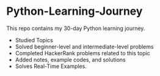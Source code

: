 # Python-Learning-Journey
This repo contains my 30-day Python learning journey.
- Studied Topics
- Solved beginner-level and intermediate-level problems
- Completed HackerRank problems related to this topic
- Added notes, example codes, and solutions
- Solves Real-Time Examples.

